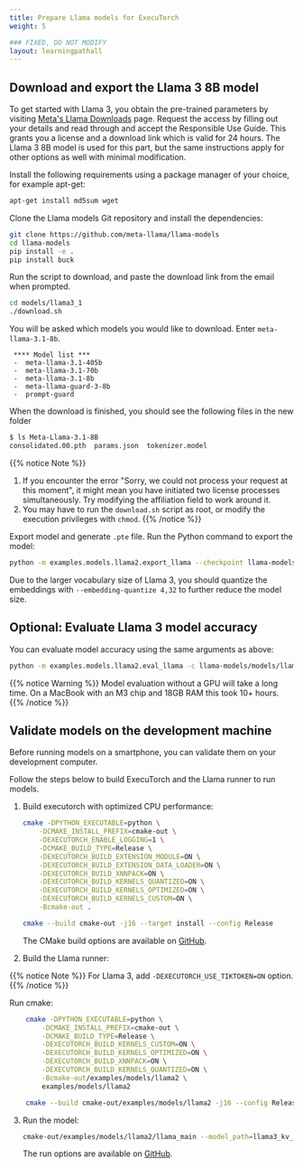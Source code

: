 ```yaml
---
title: Prepare Llama models for ExecuTorch
weight: 5

### FIXED, DO NOT MODIFY
layout: learningpathall
---
```


## Download and export the Llama 3 8B model

To get started with Llama 3, you obtain the pre-trained parameters by visiting [Meta's Llama Downloads](https://llama.meta.com/llama-downloads/) page. Request the access by filling out your details and read through and accept the Responsible Use Guide. This grants you a license and a download link which is valid for 24 hours. The Llama 3 8B model is used for this part, but the same instructions apply for other options as well with minimal modification.

Install the following requirements using a package manager of your choice, for example apt-get:
```bash
apt-get install md5sum wget
```

Clone the Llama models Git repository and install the dependencies:

```bash
git clone https://github.com/meta-llama/llama-models
cd llama-models
pip install -e .
pip install buck
```
Run the script to download, and paste the download link from the email when prompted.
```bash
cd models/llama3_1
./download.sh
```
You will be asked which models you would like to download. Enter `meta-llama-3.1-8b`.
```output
 **** Model list ***
 -  meta-llama-3.1-405b
 -  meta-llama-3.1-70b
 -  meta-llama-3.1-8b
 -  meta-llama-guard-3-8b
 -  prompt-guard
```
When the download is finished, you should see the following files in the new folder

```bash
$ ls Meta-Llama-3.1-8B
consolidated.00.pth  params.json  tokenizer.model
```

{{% notice Note %}}
1. If you encounter the error "Sorry, we could not process your request at this moment", it might mean you have initiated two license processes simultaneously. Try modifying the affiliation field to work around it.
2. You may have to run the `download.sh` script as root, or modify the execution privileges with `chmod`.
{{% /notice %}}

Export model and generate `.pte` file. Run the Python command to export the model:

```bash
python -m examples.models.llama2.export_llama --checkpoint llama-models/models/llama3_1/Meta-Llama-3.1-8B/consolidated.00.pth -p llama-models/models/llama3_1/Meta-Llama-3.1-8B/params.json -kv --use_sdpa_with_kv_cache -X -qmode 8da4w  --group_size 128 -d fp32 --metadata '{"get_bos_id":128000, "get_eos_id":128001}' --embedding-quantize 4,32 --output_name="llama3_kv_sdpa_xnn_qe_4_32.pte"
```

Due to the larger vocabulary size of Llama 3, you should quantize the embeddings with `--embedding-quantize 4,32` to further reduce the model size.

## Optional: Evaluate Llama 3 model accuracy

You can evaluate model accuracy using the same arguments as above:

``` bash
python -m examples.models.llama2.eval_llama -c llama-models/models/llama3_1/Meta-Llama-3.1-8B/consolidated.00.pth -p llama-models/models/llama3_1/Meta-Llama-3.1-8B/params.json -t llama-models/models/llama3_1/Meta-Llama-3.1-8B/tokenizer.model -d fp32 --max_seq_len 2048 --limit 1000
```

{{% notice Warning %}}
Model evaluation without a GPU will take a long time. On a MacBook with an M3 chip and 18GB RAM this took 10+ hours.
{{% /notice %}}

## Validate models on the development machine

Before running models on a smartphone, you can validate them on your development computer.

Follow the steps below to build ExecuTorch and the Llama runner to run models.

1. Build executorch with optimized CPU performance:

    ``` bash
    cmake -DPYTHON_EXECUTABLE=python \
        -DCMAKE_INSTALL_PREFIX=cmake-out \
        -DEXECUTORCH_ENABLE_LOGGING=1 \
        -DCMAKE_BUILD_TYPE=Release \
        -DEXECUTORCH_BUILD_EXTENSION_MODULE=ON \
        -DEXECUTORCH_BUILD_EXTENSION_DATA_LOADER=ON \
        -DEXECUTORCH_BUILD_XNNPACK=ON \
        -DEXECUTORCH_BUILD_KERNELS_QUANTIZED=ON \
        -DEXECUTORCH_BUILD_KERNELS_OPTIMIZED=ON \
        -DEXECUTORCH_BUILD_KERNELS_CUSTOM=ON \
        -Bcmake-out .

    cmake --build cmake-out -j16 --target install --config Release
    ```

    The CMake build options are available on [GitHub](https://github.com/pytorch/executorch/blob/main/CMakeLists.txt#L59).

2. Build the Llama runner:

{{% notice Note %}}
For Llama 3, add `-DEXECUTORCH_USE_TIKTOKEN=ON` option.
{{% /notice %}}

Run cmake:

``` bash
    cmake -DPYTHON_EXECUTABLE=python \
        -DCMAKE_INSTALL_PREFIX=cmake-out \
        -DCMAKE_BUILD_TYPE=Release \
        -DEXECUTORCH_BUILD_KERNELS_CUSTOM=ON \
        -DEXECUTORCH_BUILD_KERNELS_OPTIMIZED=ON \
        -DEXECUTORCH_BUILD_XNNPACK=ON \
        -DEXECUTORCH_BUILD_KERNELS_QUANTIZED=ON \
        -Bcmake-out/examples/models/llama2 \
        examples/models/llama2

    cmake --build cmake-out/examples/models/llama2 -j16 --config Release
```

3. Run the model:

    ``` bash
    cmake-out/examples/models/llama2/llama_main --model_path=llama3_kv_sdpa_xnn_qe_4_32.pte --tokenizer_path=llama-models/models/llama3_1/Meta-Llama-3.1-8B/tokenizer.model --prompt=<prompt>
    ```

    The run options are available on [GitHub](https://github.com/pytorch/executorch/blob/main/examples/models/llama2/main.cpp#L18-L40).
